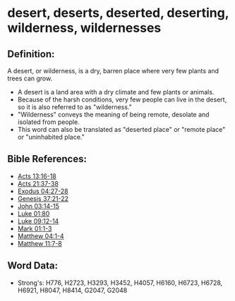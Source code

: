 # desert, deserts, deserted, deserting, wilderness, wildernesses #

## Definition: ##

A desert, or wilderness, is a dry, barren place where very few plants and trees can grow.

* A desert is a land area with a dry climate and few plants or animals.
* Because of the harsh conditions, very few people can live in the desert, so it is also referred to as "wilderness."
* "Wilderness" conveys the meaning of being remote, desolate and isolated from people.
* This word can also be translated as "deserted place" or "remote place" or "uninhabited place."

## Bible References: ##

* [Acts 13:16-18](rc://en/tn/help/act/13/16)
* [Acts 21:37-38](rc://en/tn/help/act/21/37)
* [Exodus 04:27-28](rc://en/tn/help/exo/04/27)
* [Genesis 37:21-22](rc://en/tn/help/gen/37/21)
* [John 03:14-15](rc://en/tn/help/jhn/03/14)
* [Luke 01:80](rc://en/tn/help/luk/01/80)
* [Luke 09:12-14](rc://en/tn/help/luk/09/12)
* [Mark 01:1-3](rc://en/tn/help/mrk/01/01)
* [Matthew 04:1-4](rc://en/tn/help/mat/04/01)
* [Matthew 11:7-8](rc://en/tn/help/mat/11/07)

## Word Data: ##

* Strong's: H776, H2723, H3293, H3452, H4057, H6160, H6723, H6728, H6921, H8047, H8414, G2047, G2048
